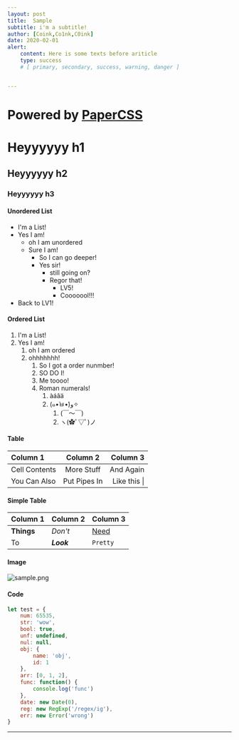 ```yaml
---
layout: post
title:  Sample
subtitle: i'm a subtitle!
author: [Coink,Co1nk,C0ink]
date: 2020-02-01
alert:
    content: Here is some texts before ariticle
    type: success
    # [ primary, secondary, success, warning, danger ] 


---
```


# Powered by [PaperCSS](https://www.getpapercss.com/about/)

# Heyyyyyy h1

## Heyyyyyy h2

### Heyyyyyy h3

#### Unordered List

- I'm a List!
- Yes I am!
  - oh I am unordered
  - Sure I am!
    - So I can go deeper!
    - Yes sir!
      - still going on?
      - Regor that!
        - LV5!
        - Cooooool!!!
- Back to LV1!

#### Ordered List

1. I'm a List!
2. Yes I am!
   1. oh I am ordered
   2. ohhhhhhh!
      1. So I got a order nunmber! 
      2. SO DO I!
      3. Me toooo!
      4. Roman numerals!
            1. àáâä
            2. (๑•̀ㅂ•́)و✧
               1. (￣～￣) 
               2. ヽ(✿ﾟ▽ﾟ)ノ

#### Table

| Column 1       | Column 2     | Column 3     |
| :------------- | :----------: | -----------: |
|  Cell Contents | More Stuff   | And Again    |
| You Can Also   | Put Pipes In | Like this \| |

#### Simple Table

Column 1 | Column 2 | Column 3
--- | --- | ---
**Things** | _Don't_ | [Need](http://example.com)
To | *__Look__* | `Pretty`

#### Image

![sample.png](https://i.loli.net/2020/02/03/ewPNvt3gSDbCZEI.png)

#### Code

```javascript
let test = {
    num: 65535,
    str: 'wow',
    bool: true,
    unf: undefined,
    nul: null,
    obj: {
        name: 'obj',
        id: 1
    },
    arr: [0, 1, 2],
    func: function() {
        console.log('func')
    },
    date: new Date(0),
    reg: new RegExp('/regex/ig'),
    err: new Error('wrong')
}
```
--- 